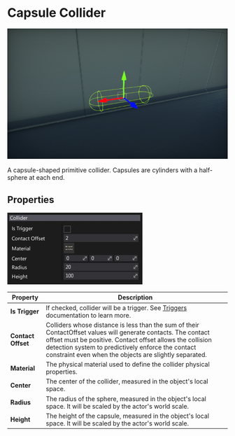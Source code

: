 # Capsule Collider

![Capsule Collider](media/capsule.png)

A capsule-shaped primitive collider. Capsules are cylinders with a half-sphere at each end.

## Properties

![Properties](media/capsule-properties.jpg)

| Property | Description |
|--------|--------|
| **Is Trigger** | If checked, collider will be a trigger. See [Triggers](../triggers.md) documentation to learn more. |
| **Contact Offset** | Colliders whose distance is less than the sum of their ContactOffset values will generate contacts. The contact offset must be positive. Contact offset allows the collision detection system to predictively enforce the contact constraint even when the objects are slightly separated. |
| **Material** | The physical material used to define the collider physical properties. |
| **Center** | The center of the collider, measured in the object's local space. |
| **Radius** | The radius of the sphere, measured in the object's local space. It will be scaled by the actor's world scale. |
| **Height** | The height of the capsule, measured in the object's local space. It will be scaled by the actor's world scale. |
